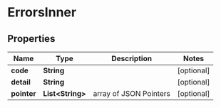 

# ErrorsInner


## Properties

| Name | Type | Description | Notes |
|------------ | ------------- | ------------- | -------------|
|**code** | **String** |  |  [optional] |
|**detail** | **String** |  |  [optional] |
|**pointer** | **List&lt;String&gt;** | array of JSON Pointers |  [optional] |



